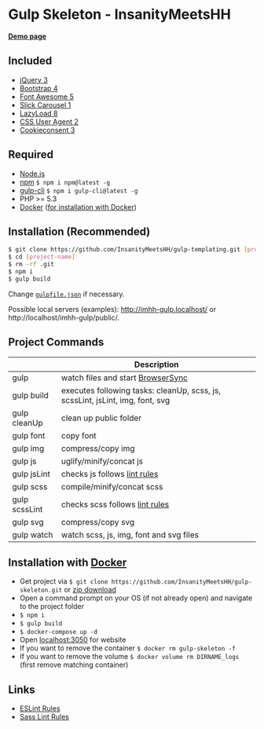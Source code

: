 # Gulp Skeleton - InsanityMeetsHH

[**Demo page**](http://gulp.insanitymeetshh.net)

## Included
* [jQuery 3](http://jquery.com)
* [Bootstrap 4](https://getbootstrap.com)
* [Font Awesome 5](https://fontawesome.com)
* [Slick Carousel 1](http://kenwheeler.github.io/slick/)
* [LazyLoad 8](https://www.andreaverlicchi.eu/lazyload/)
* [CSS User Agent 2](https://www.npmjs.com/package/cssuseragent)
* [Cookieconsent 3](https://github.com/insites/cookieconsent)

## Required
* [Node.js](http://nodejs.org/en/download/)
* [npm](http://www.npmjs.com/get-npm) `$ npm i npm@latest -g`
* [gulp-cli](https://www.npmjs.com/package/gulp-cli) `$ npm i gulp-cli@latest -g`
* PHP >= 5.3
* [Docker](https://www.docker.com/) ([for installation with Docker](https://github.com/InsanityMeetsHH/gulp-templating#installation-with-docker))

## Installation (Recommended)
```bash
$ git clone https://github.com/InsanityMeetsHH/gulp-templating.git [project-name]
$ cd [project-name]
$ rm -rf .git
$ npm i
$ gulp build
```
Change [`gulpfile.json`](https://github.com/InsanityMeetsHH/gulp-templating/blob/master/src/app/gulpfile.dist.json) if necessary.

Possible local servers (examples): http://imhh-gulp.localhost/ or http://localhost/imhh-gulp/public/.

## Project Commands
|               | Description                                                                                                     |
|---------------|-----------------------------------------------------------------------------------------------------------------|
| gulp          | watch files and start [BrowserSync](https://www.npmjs.com/package/browser-sync)                                 |
| gulp build    | executes following tasks: cleanUp, scss, js, scssLint, jsLint, img, font, svg                                   |
| gulp cleanUp  | clean up public folder                                                                                          |
| gulp font     | copy font                                                                                                       |
| gulp img      | compress/copy img                                                                                               |
| gulp js       | uglify/minify/concat js                                                                                         |
| gulp jsLint   | checks js follows [lint rules](https://github.com/InsanityMeetsHH/gulp-templating/blob/master/js-lint.json)     |
| gulp scss     | compile/minify/concat scss                                                                                      |
| gulp scssLint | checks scss follows [lint rules](https://github.com/InsanityMeetsHH/gulp-templating/blob/master/scss-lint.json) |
| gulp svg      | compress/copy svg                                                                                               |
| gulp watch    | watch scss, js, img, font and svg files                                                                         |

## Installation with [Docker](https://www.docker.com/)
* Get project via `$ git clone https://github.com/InsanityMeetsHH/gulp-skeleton.git` or [zip download](https://github.com/InsanityMeetsHH/gulp-skeleton/archive/master.zip)
* Open a command prompt on your OS (if not already open) and navigate to the project folder
* `$ npm i`
* `$ gulp build`
* `$ docker-compose up -d`
* Open [localhost:3050](http://localhost:3050) for website
* If you want to remove the container `$ docker rm gulp-skeleton -f`
* If you want to remove the volume `$ docker volume rm DIRNAME_logs` (first remove matching container)

## Links
* [ESLint Rules](https://eslint.org/docs/rules/)
* [Sass Lint Rules](https://github.com/sasstools/sass-lint/tree/develop/docs/rules)
